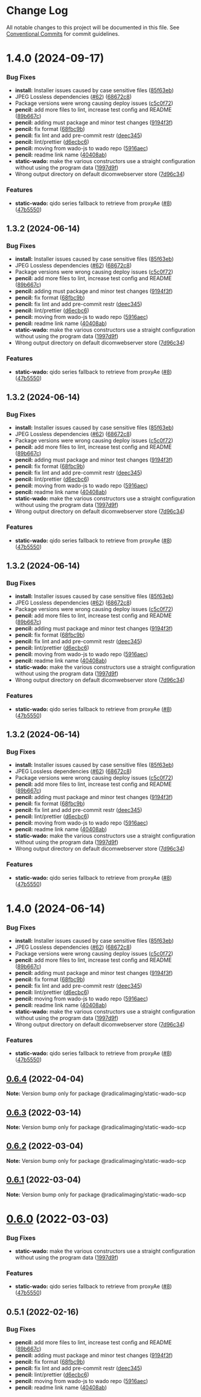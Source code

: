 # Change Log

All notable changes to this project will be documented in this file.
See [Conventional Commits](https://conventionalcommits.org) for commit guidelines.

# 1.4.0 (2024-09-17)

### Bug Fixes

- **install:** Installer issues caused by case sensitive files ([85f63eb](https://github.com/OHIF/static-wado/commit/85f63eb12583ec81eaa8b275fd49fc5a67f2c223))
- JPEG Lossless dependencies ([#62](https://github.com/OHIF/static-wado/issues/62)) ([68672c8](https://github.com/OHIF/static-wado/commit/68672c87b98686994f6b1767b00d3bbb366b9225))
- Package versions were wrong causing deploy issues ([c5c0f72](https://github.com/OHIF/static-wado/commit/c5c0f72c355f92a9c833a7433b8c0932732f06fb))
- **pencil:** add more files to lint, increase test config and README ([89b667c](https://github.com/OHIF/static-wado/commit/89b667c83d324ab9fa540cda0c037af8fe088f72))
- **pencil:** adding must package and minor test changes ([9194f3f](https://github.com/OHIF/static-wado/commit/9194f3f1bb52da57e20bb8bb9f07262bcebdffbf))
- **pencil:** fix format ([68fbc9b](https://github.com/OHIF/static-wado/commit/68fbc9bf5a3e9bf85e3fbcddfb3e0759e79b769d))
- **pencil:** fix lint and add pre-commit restr ([deec345](https://github.com/OHIF/static-wado/commit/deec34524531d5a8595a775bac414f63f60e9f23))
- **pencil:** lint/prettier ([d6ecbc6](https://github.com/OHIF/static-wado/commit/d6ecbc6b5961e03e8a557f4fcc78af53549132cd))
- **pencil:** moving from wado-js to wado repo ([5916aec](https://github.com/OHIF/static-wado/commit/5916aecd7c77dbc4882681877e2b51210976427f))
- **pencil:** readme link name ([40408ab](https://github.com/OHIF/static-wado/commit/40408ab6b4e97c8656e30b1dd2c30b92440b9f90))
- **static-wado:** make the various constructors use a straight configuration without using the program data ([1997d9f](https://github.com/OHIF/static-wado/commit/1997d9f0fe2e0a084d31edeb475494bcec78fd77))
- Wrong output directory on default dicomwebserver store ([7d96c34](https://github.com/OHIF/static-wado/commit/7d96c34c80b813d7c05f132ff9311d574e26b1d7))

### Features

- **static-wado:** qido series fallback to retrieve from proxyAe ([#8](https://github.com/OHIF/static-wado/issues/8)) ([47b5550](https://github.com/OHIF/static-wado/commit/47b55503732e25be08b215bdc201593f64de52e6))

## 1.3.2 (2024-06-14)

### Bug Fixes

- **install:** Installer issues caused by case sensitive files ([85f63eb](https://github.com/OHIF/static-wado/commit/85f63eb12583ec81eaa8b275fd49fc5a67f2c223))
- JPEG Lossless dependencies ([#62](https://github.com/OHIF/static-wado/issues/62)) ([68672c8](https://github.com/OHIF/static-wado/commit/68672c87b98686994f6b1767b00d3bbb366b9225))
- Package versions were wrong causing deploy issues ([c5c0f72](https://github.com/OHIF/static-wado/commit/c5c0f72c355f92a9c833a7433b8c0932732f06fb))
- **pencil:** add more files to lint, increase test config and README ([89b667c](https://github.com/OHIF/static-wado/commit/89b667c83d324ab9fa540cda0c037af8fe088f72))
- **pencil:** adding must package and minor test changes ([9194f3f](https://github.com/OHIF/static-wado/commit/9194f3f1bb52da57e20bb8bb9f07262bcebdffbf))
- **pencil:** fix format ([68fbc9b](https://github.com/OHIF/static-wado/commit/68fbc9bf5a3e9bf85e3fbcddfb3e0759e79b769d))
- **pencil:** fix lint and add pre-commit restr ([deec345](https://github.com/OHIF/static-wado/commit/deec34524531d5a8595a775bac414f63f60e9f23))
- **pencil:** lint/prettier ([d6ecbc6](https://github.com/OHIF/static-wado/commit/d6ecbc6b5961e03e8a557f4fcc78af53549132cd))
- **pencil:** moving from wado-js to wado repo ([5916aec](https://github.com/OHIF/static-wado/commit/5916aecd7c77dbc4882681877e2b51210976427f))
- **pencil:** readme link name ([40408ab](https://github.com/OHIF/static-wado/commit/40408ab6b4e97c8656e30b1dd2c30b92440b9f90))
- **static-wado:** make the various constructors use a straight configuration without using the program data ([1997d9f](https://github.com/OHIF/static-wado/commit/1997d9f0fe2e0a084d31edeb475494bcec78fd77))
- Wrong output directory on default dicomwebserver store ([7d96c34](https://github.com/OHIF/static-wado/commit/7d96c34c80b813d7c05f132ff9311d574e26b1d7))

### Features

- **static-wado:** qido series fallback to retrieve from proxyAe ([#8](https://github.com/OHIF/static-wado/issues/8)) ([47b5550](https://github.com/OHIF/static-wado/commit/47b55503732e25be08b215bdc201593f64de52e6))

## 1.3.2 (2024-06-14)

### Bug Fixes

- **install:** Installer issues caused by case sensitive files ([85f63eb](https://github.com/OHIF/static-wado/commit/85f63eb12583ec81eaa8b275fd49fc5a67f2c223))
- JPEG Lossless dependencies ([#62](https://github.com/OHIF/static-wado/issues/62)) ([68672c8](https://github.com/OHIF/static-wado/commit/68672c87b98686994f6b1767b00d3bbb366b9225))
- Package versions were wrong causing deploy issues ([c5c0f72](https://github.com/OHIF/static-wado/commit/c5c0f72c355f92a9c833a7433b8c0932732f06fb))
- **pencil:** add more files to lint, increase test config and README ([89b667c](https://github.com/OHIF/static-wado/commit/89b667c83d324ab9fa540cda0c037af8fe088f72))
- **pencil:** adding must package and minor test changes ([9194f3f](https://github.com/OHIF/static-wado/commit/9194f3f1bb52da57e20bb8bb9f07262bcebdffbf))
- **pencil:** fix format ([68fbc9b](https://github.com/OHIF/static-wado/commit/68fbc9bf5a3e9bf85e3fbcddfb3e0759e79b769d))
- **pencil:** fix lint and add pre-commit restr ([deec345](https://github.com/OHIF/static-wado/commit/deec34524531d5a8595a775bac414f63f60e9f23))
- **pencil:** lint/prettier ([d6ecbc6](https://github.com/OHIF/static-wado/commit/d6ecbc6b5961e03e8a557f4fcc78af53549132cd))
- **pencil:** moving from wado-js to wado repo ([5916aec](https://github.com/OHIF/static-wado/commit/5916aecd7c77dbc4882681877e2b51210976427f))
- **pencil:** readme link name ([40408ab](https://github.com/OHIF/static-wado/commit/40408ab6b4e97c8656e30b1dd2c30b92440b9f90))
- **static-wado:** make the various constructors use a straight configuration without using the program data ([1997d9f](https://github.com/OHIF/static-wado/commit/1997d9f0fe2e0a084d31edeb475494bcec78fd77))
- Wrong output directory on default dicomwebserver store ([7d96c34](https://github.com/OHIF/static-wado/commit/7d96c34c80b813d7c05f132ff9311d574e26b1d7))

### Features

- **static-wado:** qido series fallback to retrieve from proxyAe ([#8](https://github.com/OHIF/static-wado/issues/8)) ([47b5550](https://github.com/OHIF/static-wado/commit/47b55503732e25be08b215bdc201593f64de52e6))

## 1.3.2 (2024-06-14)

### Bug Fixes

- **install:** Installer issues caused by case sensitive files ([85f63eb](https://github.com/OHIF/static-wado/commit/85f63eb12583ec81eaa8b275fd49fc5a67f2c223))
- JPEG Lossless dependencies ([#62](https://github.com/OHIF/static-wado/issues/62)) ([68672c8](https://github.com/OHIF/static-wado/commit/68672c87b98686994f6b1767b00d3bbb366b9225))
- Package versions were wrong causing deploy issues ([c5c0f72](https://github.com/OHIF/static-wado/commit/c5c0f72c355f92a9c833a7433b8c0932732f06fb))
- **pencil:** add more files to lint, increase test config and README ([89b667c](https://github.com/OHIF/static-wado/commit/89b667c83d324ab9fa540cda0c037af8fe088f72))
- **pencil:** adding must package and minor test changes ([9194f3f](https://github.com/OHIF/static-wado/commit/9194f3f1bb52da57e20bb8bb9f07262bcebdffbf))
- **pencil:** fix format ([68fbc9b](https://github.com/OHIF/static-wado/commit/68fbc9bf5a3e9bf85e3fbcddfb3e0759e79b769d))
- **pencil:** fix lint and add pre-commit restr ([deec345](https://github.com/OHIF/static-wado/commit/deec34524531d5a8595a775bac414f63f60e9f23))
- **pencil:** lint/prettier ([d6ecbc6](https://github.com/OHIF/static-wado/commit/d6ecbc6b5961e03e8a557f4fcc78af53549132cd))
- **pencil:** moving from wado-js to wado repo ([5916aec](https://github.com/OHIF/static-wado/commit/5916aecd7c77dbc4882681877e2b51210976427f))
- **pencil:** readme link name ([40408ab](https://github.com/OHIF/static-wado/commit/40408ab6b4e97c8656e30b1dd2c30b92440b9f90))
- **static-wado:** make the various constructors use a straight configuration without using the program data ([1997d9f](https://github.com/OHIF/static-wado/commit/1997d9f0fe2e0a084d31edeb475494bcec78fd77))
- Wrong output directory on default dicomwebserver store ([7d96c34](https://github.com/OHIF/static-wado/commit/7d96c34c80b813d7c05f132ff9311d574e26b1d7))

### Features

- **static-wado:** qido series fallback to retrieve from proxyAe ([#8](https://github.com/OHIF/static-wado/issues/8)) ([47b5550](https://github.com/OHIF/static-wado/commit/47b55503732e25be08b215bdc201593f64de52e6))

## 1.3.2 (2024-06-14)

### Bug Fixes

- **install:** Installer issues caused by case sensitive files ([85f63eb](https://github.com/OHIF/static-wado/commit/85f63eb12583ec81eaa8b275fd49fc5a67f2c223))
- JPEG Lossless dependencies ([#62](https://github.com/OHIF/static-wado/issues/62)) ([68672c8](https://github.com/OHIF/static-wado/commit/68672c87b98686994f6b1767b00d3bbb366b9225))
- Package versions were wrong causing deploy issues ([c5c0f72](https://github.com/OHIF/static-wado/commit/c5c0f72c355f92a9c833a7433b8c0932732f06fb))
- **pencil:** add more files to lint, increase test config and README ([89b667c](https://github.com/OHIF/static-wado/commit/89b667c83d324ab9fa540cda0c037af8fe088f72))
- **pencil:** adding must package and minor test changes ([9194f3f](https://github.com/OHIF/static-wado/commit/9194f3f1bb52da57e20bb8bb9f07262bcebdffbf))
- **pencil:** fix format ([68fbc9b](https://github.com/OHIF/static-wado/commit/68fbc9bf5a3e9bf85e3fbcddfb3e0759e79b769d))
- **pencil:** fix lint and add pre-commit restr ([deec345](https://github.com/OHIF/static-wado/commit/deec34524531d5a8595a775bac414f63f60e9f23))
- **pencil:** lint/prettier ([d6ecbc6](https://github.com/OHIF/static-wado/commit/d6ecbc6b5961e03e8a557f4fcc78af53549132cd))
- **pencil:** moving from wado-js to wado repo ([5916aec](https://github.com/OHIF/static-wado/commit/5916aecd7c77dbc4882681877e2b51210976427f))
- **pencil:** readme link name ([40408ab](https://github.com/OHIF/static-wado/commit/40408ab6b4e97c8656e30b1dd2c30b92440b9f90))
- **static-wado:** make the various constructors use a straight configuration without using the program data ([1997d9f](https://github.com/OHIF/static-wado/commit/1997d9f0fe2e0a084d31edeb475494bcec78fd77))
- Wrong output directory on default dicomwebserver store ([7d96c34](https://github.com/OHIF/static-wado/commit/7d96c34c80b813d7c05f132ff9311d574e26b1d7))

### Features

- **static-wado:** qido series fallback to retrieve from proxyAe ([#8](https://github.com/OHIF/static-wado/issues/8)) ([47b5550](https://github.com/OHIF/static-wado/commit/47b55503732e25be08b215bdc201593f64de52e6))

# 1.4.0 (2024-06-14)

### Bug Fixes

- **install:** Installer issues caused by case sensitive files ([85f63eb](https://github.com/OHIF/static-wado/commit/85f63eb12583ec81eaa8b275fd49fc5a67f2c223))
- JPEG Lossless dependencies ([#62](https://github.com/OHIF/static-wado/issues/62)) ([68672c8](https://github.com/OHIF/static-wado/commit/68672c87b98686994f6b1767b00d3bbb366b9225))
- Package versions were wrong causing deploy issues ([c5c0f72](https://github.com/OHIF/static-wado/commit/c5c0f72c355f92a9c833a7433b8c0932732f06fb))
- **pencil:** add more files to lint, increase test config and README ([89b667c](https://github.com/OHIF/static-wado/commit/89b667c83d324ab9fa540cda0c037af8fe088f72))
- **pencil:** adding must package and minor test changes ([9194f3f](https://github.com/OHIF/static-wado/commit/9194f3f1bb52da57e20bb8bb9f07262bcebdffbf))
- **pencil:** fix format ([68fbc9b](https://github.com/OHIF/static-wado/commit/68fbc9bf5a3e9bf85e3fbcddfb3e0759e79b769d))
- **pencil:** fix lint and add pre-commit restr ([deec345](https://github.com/OHIF/static-wado/commit/deec34524531d5a8595a775bac414f63f60e9f23))
- **pencil:** lint/prettier ([d6ecbc6](https://github.com/OHIF/static-wado/commit/d6ecbc6b5961e03e8a557f4fcc78af53549132cd))
- **pencil:** moving from wado-js to wado repo ([5916aec](https://github.com/OHIF/static-wado/commit/5916aecd7c77dbc4882681877e2b51210976427f))
- **pencil:** readme link name ([40408ab](https://github.com/OHIF/static-wado/commit/40408ab6b4e97c8656e30b1dd2c30b92440b9f90))
- **static-wado:** make the various constructors use a straight configuration without using the program data ([1997d9f](https://github.com/OHIF/static-wado/commit/1997d9f0fe2e0a084d31edeb475494bcec78fd77))
- Wrong output directory on default dicomwebserver store ([7d96c34](https://github.com/OHIF/static-wado/commit/7d96c34c80b813d7c05f132ff9311d574e26b1d7))

### Features

- **static-wado:** qido series fallback to retrieve from proxyAe ([#8](https://github.com/OHIF/static-wado/issues/8)) ([47b5550](https://github.com/OHIF/static-wado/commit/47b55503732e25be08b215bdc201593f64de52e6))

## [0.6.4](https://github.com/OHIF/static-wado/compare/@radicalimaging/static-wado-scp@0.6.3...@radicalimaging/static-wado-scp@0.6.4) (2022-04-04)

**Note:** Version bump only for package @radicalimaging/static-wado-scp

## [0.6.3](https://github.com/OHIF/static-wado/compare/@radicalimaging/static-wado-scp@0.6.2...@radicalimaging/static-wado-scp@0.6.3) (2022-03-14)

**Note:** Version bump only for package @radicalimaging/static-wado-scp

## [0.6.2](https://github.com/OHIF/static-wado/compare/@radicalimaging/static-wado-scp@0.6.1...@radicalimaging/static-wado-scp@0.6.2) (2022-03-04)

**Note:** Version bump only for package @radicalimaging/static-wado-scp

## [0.6.1](https://github.com/OHIF/static-wado/compare/@radicalimaging/static-wado-scp@0.6.0...@radicalimaging/static-wado-scp@0.6.1) (2022-03-04)

**Note:** Version bump only for package @radicalimaging/static-wado-scp

# [0.6.0](https://github.com/OHIF/static-wado/compare/@radicalimaging/static-wado-scp@0.5.1...@radicalimaging/static-wado-scp@0.6.0) (2022-03-03)

### Bug Fixes

- **static-wado:** make the various constructors use a straight configuration without using the program data ([1997d9f](https://github.com/OHIF/static-wado/commit/1997d9f0fe2e0a084d31edeb475494bcec78fd77))

### Features

- **static-wado:** qido series fallback to retrieve from proxyAe ([#8](https://github.com/OHIF/static-wado/issues/8)) ([47b5550](https://github.com/OHIF/static-wado/commit/47b55503732e25be08b215bdc201593f64de52e6))

## 0.5.1 (2022-02-16)

### Bug Fixes

- **pencil:** add more files to lint, increase test config and README ([89b667c](https://github.com/OHIF/static-wado/commit/89b667c83d324ab9fa540cda0c037af8fe088f72))
- **pencil:** adding must package and minor test changes ([9194f3f](https://github.com/OHIF/static-wado/commit/9194f3f1bb52da57e20bb8bb9f07262bcebdffbf))
- **pencil:** fix format ([68fbc9b](https://github.com/OHIF/static-wado/commit/68fbc9bf5a3e9bf85e3fbcddfb3e0759e79b769d))
- **pencil:** fix lint and add pre-commit restr ([deec345](https://github.com/OHIF/static-wado/commit/deec34524531d5a8595a775bac414f63f60e9f23))
- **pencil:** lint/prettier ([d6ecbc6](https://github.com/OHIF/static-wado/commit/d6ecbc6b5961e03e8a557f4fcc78af53549132cd))
- **pencil:** moving from wado-js to wado repo ([5916aec](https://github.com/OHIF/static-wado/commit/5916aecd7c77dbc4882681877e2b51210976427f))
- **pencil:** readme link name ([40408ab](https://github.com/OHIF/static-wado/commit/40408ab6b4e97c8656e30b1dd2c30b92440b9f90))
